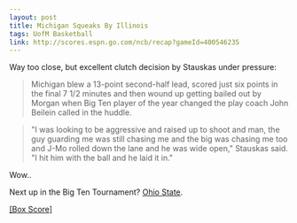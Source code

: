 ```yaml
---
layout: post
title: Michigan Squeaks By Illinois
tags: UofM Basketball
link: http://scores.espn.go.com/ncb/recap?gameId=400546235
---
```


Way too close, but excellent clutch decision by Stauskas under pressure:

> Michigan blew a 13-point second-half lead, scored just six points in the final 7 1/2 minutes and then wound up getting bailed out by Morgan when Big Ten player of the year changed the play coach John Beilein called in the huddle.

> "I was looking to be aggressive and raised up to shoot and man, the guy guarding me was still chasing me and the big was chasing me too and J-Mo rolled down the lane and he was wide open," Stauskas said. "I hit him with the ball and he laid it in."

Wow..

Next up in the Big Ten Tournament? [Ohio State](http://espn.go.com/ncb/preview?gameId=400546600).

[\[Box Score\]](http://scores.espn.go.com/ncb/boxscore?gameId=400546235)
